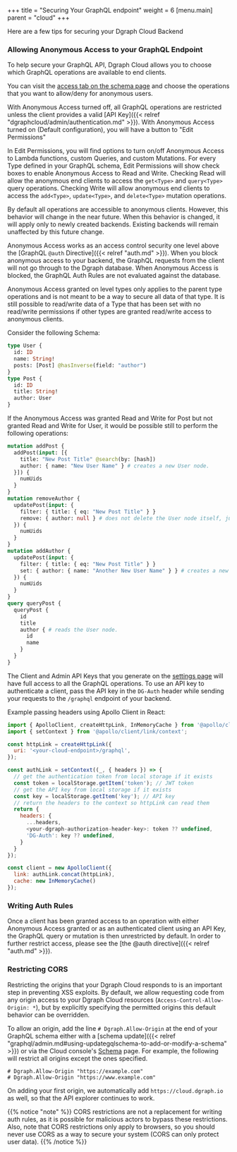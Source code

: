 +++
title = "Securing Your GraphQL endpoint"
weight = 6
[menu.main]
    parent = "cloud"
+++

Here are a few tips for securing your Dgraph Cloud Backend

### Allowing Anonymous Access to your GraphQL Endpoint

To help secure your GraphQL API, Dgraph Cloud allows you to choose which GraphQL operations are available to end clients.

You can visit the [access tab on the schema page](https://cloud.dgraph.io/_/schema) and choose the operations that you want to allow/deny for anonymous users.

With Anonymous Access turned off, all GraphQL operations are restricted unless the client provides a valid [API Key]({{< relref "dgraphcloud/admin/authentication.md" >}}). With Anonymous Access turned on (Default configuration), you will have a button to "Edit Permissions"

In Edit Permissions, you will find options to turn on/off Anonymous Access to Lambda functions, custom Queries, and custom Mutations. For every Type defined in your GraphQL schema, Edit Permissions will show check boxes to enable Anonymous Access to Read and Write. Checking Read will allow the anonymous end clients to access the `get<Type>` and `query<Type>` query operations. Checking Write will allow anonymous end clients to access the `add<Type>`, `update<Type>`, and `delete<Type>` mutation operations.

By default all operations are accessible to anonymous clients. However, this behavior will change in the near future. When this behavior is changed, it will apply only to newly created backends. Existing backends will remain unaffected by this future change.

Anonymous Access works as an access control security one level above the [GraphQL `@auth` Directive]({{< relref "auth.md" >}}). When you block anonymous access to your backend, the GraphQL requests from the client will not go through to the Dgraph database. When Anonymous Access is blocked, the GraphQL Auth Rules are not evaluated against the database.

Anonymous Access granted on level types only applies to the parent type operations and is not meant to be a way to secure all data of that type. It is still possible to read/write data of a Type that has been set with no read/write permissions if other types are granted read/write access to anonymous clients.

Consider the following Schema:

```graphql
type User {
  id: ID
  name: String!
  posts: [Post] @hasInverse(field: "author")
}
type Post {
  id: ID
  title: String!
  author: User
}
```

If the Anonymous Access was granted Read and Write for Post but not granted Read and Write for User, it would be possible still to perform the following operations:

```graphql
mutation addPost {
  addPost(input: [{
    title: "New Post Title" @search(by: [hash])
    author: { name: "New User Name" } # creates a new User node.
  }]) {
    numUids
  }
}
mutation removeAuthor {
  updatePost(input: {
    filter: { title: { eq: "New Post Title" } }
    remove: { author: null } # does not delete the User node itself, just the linked reference.
  }) {
    numUids
  }
}
mutation addAuthor {
  updatePost(input: {
    filter: { title: { eq: "New Post Title" } }
    set: { author: { name: "Another New User Name" } } # creates a new User node.
  }) {
    numUids
  }
}
query queryPost {
  queryPost {
    id
    title
    author { # reads the User node.
      id
      name
    }
  }
}
```

The Client and Admin API Keys that you generate on the [settings page](https://cloud.dgraph.io/_/settings) will have full access to all the GraphQL operations. To use an API key to authenticate a client, pass the API key in the `DG-Auth` header while sending your requests to the `/graphql` endpoint of your backend.

Example passing headers using Apollo Client in React:

```Javascript
import { ApolloClient, createHttpLink, InMemoryCache } from '@apollo/client';
import { setContext } from '@apollo/client/link/context';

const httpLink = createHttpLink({
  uri: '<your-cloud-endpoint>/graphql',
});

const authLink = setContext((_, { headers }) => {
  // get the authentication token from local storage if it exists
  const token = localStorage.getItem('token'); // JWT token
  // get the API key from local storage if it exists
  const key = localStorage.getItem('key'); // API key
  // return the headers to the context so httpLink can read them
  return {
    headers: {
      ...headers,
      <your-dgraph-authorization-header-key>: token ?? undefined,
      'DG-Auth': key ?? undefined,
    }
  }
});

const client = new ApolloClient({
  link: authLink.concat(httpLink),
  cache: new InMemoryCache()
});
```

### Writing Auth Rules

Once a client has been granted access to an operation with either Anonymous Access granted or as an authenticated client using an API Key, the GraphQL query or mutation is then unrestricted by default. In order to further restrict access, please see the [the @auth directive]({{< relref "auth.md" >}}).

### Restricting CORS

Restricting the origins that your Dgraph Cloud responds to is an important step in preventing XSS exploits. By default, we allow requesting code from any origin access to your Dgraph Cloud resources (`Access-Control-Allow-Origin: *`), but by explicitly specifying the permitted origins this default behavior can be overridden.

To allow an origin, add the line `# Dgraph.Allow-Origin` at the end of your GraphQL schema either with a [schema update]({{< relref "graphql/admin.md#using-updategqlschema-to-add-or-modify-a-schema" >}}) or via the Cloud console's [Schema](https://cloud.dgraph.io/_/schema) page. For example, the following will restrict all origins except the ones specified.

```
# Dgraph.Allow-Origin "https://example.com"
# Dgraph.Allow-Origin "https://www.example.com"
```

On adding your first origin, we automatically add `https://cloud.dgraph.io`  as well, so that the API explorer continues to work.

{{% notice "note" %}}
CORS restrictions are not a replacement for writing auth rules, as it is possible for malicious actors to bypass these restrictions.
Also, note that CORS restrictions only apply to browsers, so you should never use CORS as a way to secure your system (CORS can only protect user data).
{{% /notice %}}
